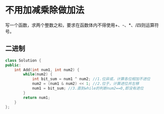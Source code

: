 # 不用加减乘除做加法

写一个函数，求两个整数之和，要求在函数体内不得使用+、-、*、/四则运算符号。

## 二进制

```cpp
class Solution {
public:
    int Add(int num1, int num2) {
        while(num2) {
            int bit_sum = num1 ^ num2; //1.位异或，计算各位相加不进位
            num2 = (num1 & num2) << 1; //2.位于，计算进位并左移
            num1 = bit_sum; //3.直到while的判断num2==0,即没有进位
        }
        return num1;
    }
};
```
